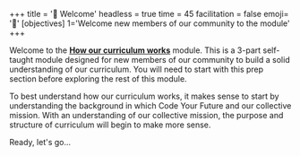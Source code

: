 +++
title = '🎉 Welcome'
headless = true
time = 45
facilitation = false
emoji= '🎉'
[objectives]
1='Welcome new members of our community to the module'
+++

Welcome to the [**How our curriculum works**](../) module. This is a 3-part self-taught module designed for new members of our community to build a solid understanding of our curriculum. You will need to start with this prep section before exploring the rest of this module.

To best understand how our curriculum works, it makes sense to start by understanding the background in which Code Your Future and our collective mission. With an understanding of our collective mission, the purpose and structure of curriculum will begin to make more sense.

Ready, let's go...
